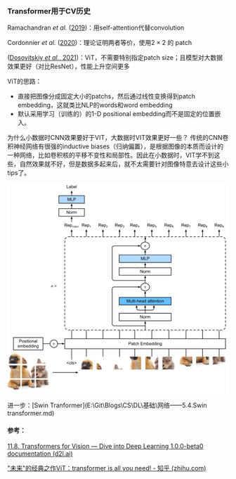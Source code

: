 ### Transformer用于CV历史

Ramachandran *et al.* ([2019](https://d2l.ai/chapter_references/zreferences.html#id471))：用self-attention代替convolution

Cordonnier *et al.* ([2020](https://d2l.ai/chapter_references/zreferences.html#id472))：理论证明两者等价，使用$2\times2$ 的 patch

([Dosovitskiy *et al.*, 2021](https://d2l.ai/chapter_references/zreferences.html#id60))：ViT，不需要特别指定patch size；且模型对大数据效果更好（对比ResNet），性能上升空间更多

ViT的思路：

- 直接把图像分成固定大小的patchs，然后通过线性变换得到patch embedding，这就类比NLP的words和word embedding
- 默认采用学习（训练的）的1-D positional embedding而不是固定的位置嵌入。

为什么小数据时CNN效果要好于VIT，大数据时VIT效果更好一些？
  传统的CNN卷积神经网络有很强的inductive biases（归纳偏置），是根据图像的本质而设计的一种网络，比如卷积核的平移不变性和局部性。因此在小数据时，VIT学不到这些，自然效果就不好，但是数据多起来后，就不太需要针对图像特意去设计这些小tips了。





![vit](./imags/vit-1682514556601-4.svg)



进一步：[Swin Tranformer](E:\Git\Blogs\CS\DL\基础\网络——5.4.Swin transformer.md)

#### 参考：

[11.8. Transformers for Vision — Dive into Deep Learning 1.0.0-beta0 documentation (d2l.ai)](https://d2l.ai/chapter_attention-mechanisms-and-transformers/vision-transformer.html)

["未来"的经典之作ViT：transformer is all you need! - 知乎 (zhihu.com)](https://zhuanlan.zhihu.com/p/356155277)